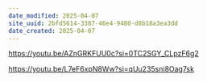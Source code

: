 ```yaml
---
date_modified: 2025-04-07
site_uuid: 2bfd5614-3387-46e4-9480-d8b18a3ea3dd
date_created: 2025-04-07
---
```


https://youtu.be/AZnGRKFUU0c?si=0TC2SGY_CLpzF6g2



https://youtu.be/L7eF6xpN8Ww?si=qUu235sni8Oag7sk